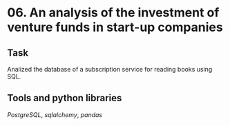 # 06. An analysis of the investment of venture funds in start-up companies

## Task

Analized the database of a subscription service for reading books using SQL.

## Tools and python libraries

*PostgreSQL*, *sqlalchemy*, *pandas*
